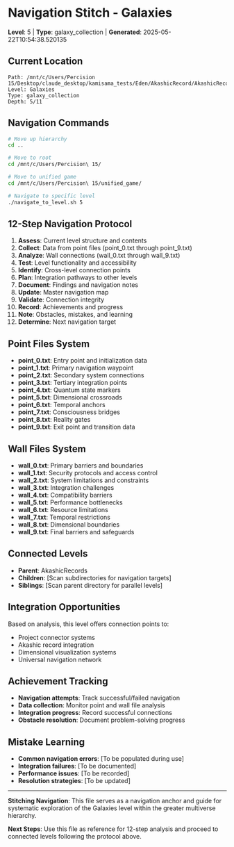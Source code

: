 # Navigation Stitch - Galaxies
**Level**: 5 | **Type**: galaxy_collection | **Generated**: 2025-05-22T10:54:38.520135

## Current Location
```
Path: /mnt/c/Users/Percision 15/Desktop/claude_desktop/kamisama_tests/Eden/AkashicRecord/AkashicRecords/Galaxies
Level: Galaxies
Type: galaxy_collection
Depth: 5/11
```

## Navigation Commands
```bash
# Move up hierarchy
cd ..

# Move to root
cd /mnt/c/Users/Percision\ 15/

# Move to unified game
cd /mnt/c/Users/Percision\ 15/unified_game/

# Navigate to specific level
./navigate_to_level.sh 5
```

## 12-Step Navigation Protocol
1. **Assess**: Current level structure and contents
2. **Collect**: Data from point files (point_0.txt through point_9.txt)
3. **Analyze**: Wall connections (wall_0.txt through wall_9.txt)
4. **Test**: Level functionality and accessibility
5. **Identify**: Cross-level connection points
6. **Plan**: Integration pathways to other levels
7. **Document**: Findings and navigation notes
8. **Update**: Master navigation map
9. **Validate**: Connection integrity
10. **Record**: Achievements and progress
11. **Note**: Obstacles, mistakes, and learning
12. **Determine**: Next navigation target

## Point Files System
- **point_0.txt**: Entry point and initialization data
- **point_1.txt**: Primary navigation waypoint
- **point_2.txt**: Secondary system connections
- **point_3.txt**: Tertiary integration points
- **point_4.txt**: Quantum state markers
- **point_5.txt**: Dimensional crossroads
- **point_6.txt**: Temporal anchors
- **point_7.txt**: Consciousness bridges
- **point_8.txt**: Reality gates
- **point_9.txt**: Exit point and transition data

## Wall Files System
- **wall_0.txt**: Primary barriers and boundaries
- **wall_1.txt**: Security protocols and access control
- **wall_2.txt**: System limitations and constraints
- **wall_3.txt**: Integration challenges
- **wall_4.txt**: Compatibility barriers
- **wall_5.txt**: Performance bottlenecks
- **wall_6.txt**: Resource limitations
- **wall_7.txt**: Temporal restrictions
- **wall_8.txt**: Dimensional boundaries
- **wall_9.txt**: Final barriers and safeguards

## Connected Levels
- **Parent**: AkashicRecords
- **Children**: [Scan subdirectories for navigation targets]
- **Siblings**: [Scan parent directory for parallel levels]

## Integration Opportunities
Based on analysis, this level offers connection points to:
- Project connector systems
- Akashic record integration
- Dimensional visualization systems
- Universal navigation network

## Achievement Tracking
- **Navigation attempts**: Track successful/failed navigation
- **Data collection**: Monitor point and wall file analysis
- **Integration progress**: Record successful connections
- **Obstacle resolution**: Document problem-solving progress

## Mistake Learning
- **Common navigation errors**: [To be populated during use]
- **Integration failures**: [To be documented]
- **Performance issues**: [To be recorded]
- **Resolution strategies**: [To be updated]

---
**Stitching Navigation**: This file serves as a navigation anchor and guide for systematic exploration of the Galaxies level within the greater multiverse hierarchy.

**Next Steps**: Use this file as reference for 12-step analysis and proceed to connected levels following the protocol above.
